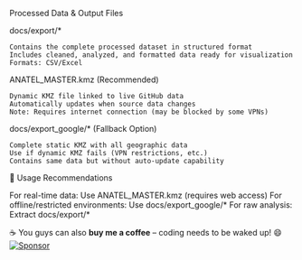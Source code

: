 Processed Data & Output Files

  docs/export/*
  
    Contains the complete processed dataset in structured format
    Includes cleaned, analyzed, and formatted data ready for visualization
    Formats: CSV/Excel

  
  ANATEL_MASTER.kmz (Recommended)
  
    Dynamic KMZ file linked to live GitHub data
    Automatically updates when source data changes
    Note: Requires internet connection (may be blocked by some VPNs)

  
  docs/export_google/* (Fallback Option)
  
    Complete static KMZ with all geographic data
    Use if dynamic KMZ fails (VPN restrictions, etc.)
    Contains same data but without auto-update capability

  
🔄 Usage Recommendations

  For real-time data: Use ANATEL_MASTER.kmz (requires web access)
  For offline/restricted environments: Use docs/export_google/*
  For raw analysis: Extract docs/export/*



☕ You guys can also **buy me a coffee** – coding needs to be waked up! 😄  
[![Sponsor](https://img.shields.io/badge/Sponsor-%F0%9F%92%96-lightgrey?logo=github&style=for-the-badge)](https://github.com/sponsors/dwoloszin)


